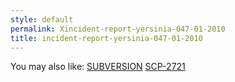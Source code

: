 ```yaml
---
style: default
permalink: Xincident-report-yersinia-047-01-2010
title: incident-report-yersinia-047-01-2010
---
```

You may also like:
[SUBVERSION](http://scp-wiki.net/subversion-hub)
[SCP-2721](http://scp-wiki.net/scp-2721)